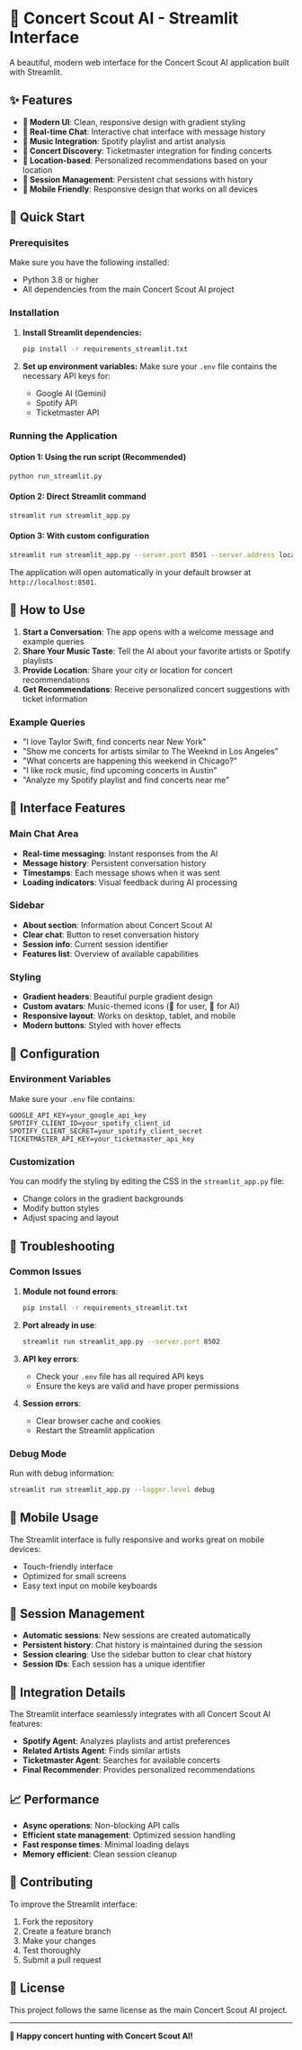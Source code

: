 # 🎤 Concert Scout AI - Streamlit Interface

A beautiful, modern web interface for the Concert Scout AI application built with Streamlit.

## ✨ Features

- **🎨 Modern UI**: Clean, responsive design with gradient styling
- **💬 Real-time Chat**: Interactive chat interface with message history
- **🎵 Music Integration**: Spotify playlist and artist analysis
- **🎫 Concert Discovery**: Ticketmaster integration for finding concerts
- **📍 Location-based**: Personalized recommendations based on your location
- **🔄 Session Management**: Persistent chat sessions with history
- **📱 Mobile Friendly**: Responsive design that works on all devices

## 🚀 Quick Start

### Prerequisites

Make sure you have the following installed:
- Python 3.8 or higher
- All dependencies from the main Concert Scout AI project

### Installation

1. **Install Streamlit dependencies:**
   ```bash
   pip install -r requirements_streamlit.txt
   ```

2. **Set up environment variables:**
   Make sure your `.env` file contains the necessary API keys for:
   - Google AI (Gemini)
   - Spotify API
   - Ticketmaster API

### Running the Application

#### Option 1: Using the run script (Recommended)
```bash
python run_streamlit.py
```

#### Option 2: Direct Streamlit command
```bash
streamlit run streamlit_app.py
```

#### Option 3: With custom configuration
```bash
streamlit run streamlit_app.py --server.port 8501 --server.address localhost
```

The application will open automatically in your default browser at `http://localhost:8501`.

## 🎯 How to Use

1. **Start a Conversation**: The app opens with a welcome message and example queries
2. **Share Your Music Taste**: Tell the AI about your favorite artists or Spotify playlists
3. **Provide Location**: Share your city or location for concert recommendations
4. **Get Recommendations**: Receive personalized concert suggestions with ticket information

### Example Queries

- "I love Taylor Swift, find concerts near New York"
- "Show me concerts for artists similar to The Weeknd in Los Angeles"
- "What concerts are happening this weekend in Chicago?"
- "I like rock music, find upcoming concerts in Austin"
- "Analyze my Spotify playlist and find concerts near me"

## 🎨 Interface Features

### Main Chat Area
- **Real-time messaging**: Instant responses from the AI
- **Message history**: Persistent conversation history
- **Timestamps**: Each message shows when it was sent
- **Loading indicators**: Visual feedback during AI processing

### Sidebar
- **About section**: Information about Concert Scout AI
- **Clear chat**: Button to reset conversation history
- **Session info**: Current session identifier
- **Features list**: Overview of available capabilities

### Styling
- **Gradient headers**: Beautiful purple gradient design
- **Custom avatars**: Music-themed icons (🎵 for user, 🎤 for AI)
- **Responsive layout**: Works on desktop, tablet, and mobile
- **Modern buttons**: Styled with hover effects

## 🔧 Configuration

### Environment Variables
Make sure your `.env` file contains:
```env
GOOGLE_API_KEY=your_google_api_key
SPOTIFY_CLIENT_ID=your_spotify_client_id
SPOTIFY_CLIENT_SECRET=your_spotify_client_secret
TICKETMASTER_API_KEY=your_ticketmaster_api_key
```

### Customization
You can modify the styling by editing the CSS in the `streamlit_app.py` file:
- Change colors in the gradient backgrounds
- Modify button styles
- Adjust spacing and layout

## 🐛 Troubleshooting

### Common Issues

1. **Module not found errors**:
   ```bash
   pip install -r requirements_streamlit.txt
   ```

2. **Port already in use**:
   ```bash
   streamlit run streamlit_app.py --server.port 8502
   ```

3. **API key errors**:
   - Check your `.env` file has all required API keys
   - Ensure the keys are valid and have proper permissions

4. **Session errors**:
   - Clear browser cache and cookies
   - Restart the Streamlit application

### Debug Mode
Run with debug information:
```bash
streamlit run streamlit_app.py --logger.level debug
```

## 📱 Mobile Usage

The Streamlit interface is fully responsive and works great on mobile devices:
- Touch-friendly interface
- Optimized for small screens
- Easy text input on mobile keyboards

## 🔄 Session Management

- **Automatic sessions**: New sessions are created automatically
- **Persistent history**: Chat history is maintained during the session
- **Session clearing**: Use the sidebar button to clear chat history
- **Session IDs**: Each session has a unique identifier

## 🎵 Integration Details

The Streamlit interface seamlessly integrates with all Concert Scout AI features:
- **Spotify Agent**: Analyzes playlists and artist preferences
- **Related Artists Agent**: Finds similar artists
- **Ticketmaster Agent**: Searches for available concerts
- **Final Recommender**: Provides personalized recommendations

## 📈 Performance

- **Async operations**: Non-blocking API calls
- **Efficient state management**: Optimized session handling
- **Fast response times**: Minimal loading delays
- **Memory efficient**: Clean session cleanup

## 🤝 Contributing

To improve the Streamlit interface:
1. Fork the repository
2. Create a feature branch
3. Make your changes
4. Test thoroughly
5. Submit a pull request

## 📄 License

This project follows the same license as the main Concert Scout AI project.

---

**🎤 Happy concert hunting with Concert Scout AI!** 